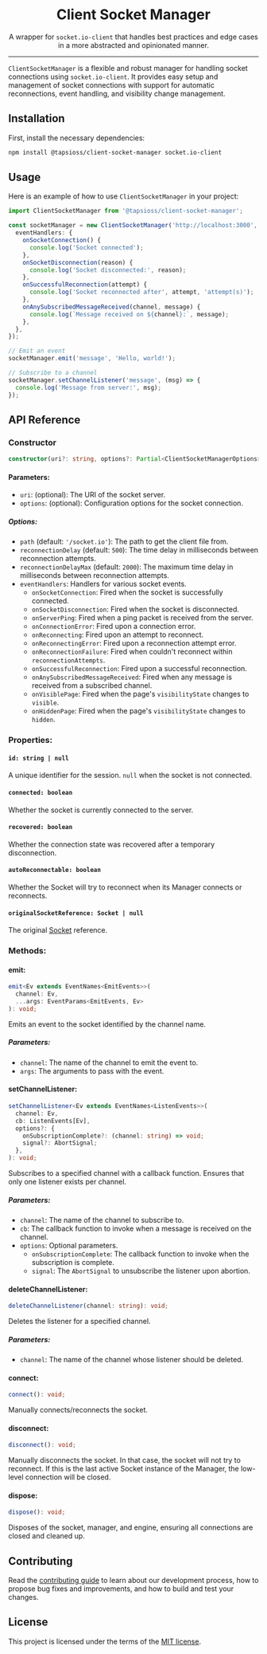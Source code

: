 <div align="center">

# Client Socket Manager

</div>

<div align="center">

A wrapper for `socket.io-client` that handles best practices and edge cases in a more abstracted and opinionated manner.

</div>

<hr />

`ClientSocketManager` is a flexible and robust manager for handling socket connections using `socket.io-client`. It provides easy setup and management of socket connections with support for automatic reconnections, event handling, and visibility change management.

## Installation

First, install the necessary dependencies:

```sh
npm install @tapsioss/client-socket-manager socket.io-client
```

## Usage

Here is an example of how to use `ClientSocketManager` in your project:

```ts
import ClientSocketManager from '@tapsioss/client-socket-manager';

const socketManager = new ClientSocketManager('http://localhost:3000', {
  eventHandlers: {
    onSocketConnection() {
      console.log('Socket connected');
    },
    onSocketDisconnection(reason) {
      console.log('Socket disconnected:', reason);
    },
    onSuccessfulReconnection(attempt) {
      console.log('Socket reconnected after', attempt, 'attempt(s)');
    },
    onAnySubscribedMessageReceived(channel, message) {
      console.log(`Message received on ${channel}:`, message);
    },
  },
});

// Emit an event
socketManager.emit('message', 'Hello, world!');

// Subscribe to a channel
socketManager.setChannelListener('message', (msg) => {
  console.log('Message from server:', msg);
});
```

## API Reference

### Constructor

```ts
constructor(uri?: string, options?: Partial<ClientSocketManagerOptions>)
```

#### Parameters:

- `uri`: (optional): The URI of the socket server.
- `options`: (optional): Configuration options for the socket connection.

##### Options:

- `path` (default: `'/socket.io'`): The path to get the client file from.
- `reconnectionDelay` (default: `500`): The time delay in milliseconds between reconnection attempts.
- `reconnectionDelayMax` (default: `2000`): The maximum time delay in milliseconds between reconnection attempts.
- `eventHandlers`: Handlers for various socket events.
  - `onSocketConnection`: Fired when the socket is successfully connected.
  - `onSocketDisconnection`: Fired when the socket is disconnected.
  - `onServerPing`: Fired when a ping packet is received from the server.
  - `onConnectionError`: Fired upon a connection error.
  - `onReconnecting`: Fired upon an attempt to reconnect.
  - `onReconnectingError`: Fired upon a reconnection attempt error.
  - `onReconnectionFailure`: Fired when couldn't reconnect within `reconnectionAttempts`.
  - `onSuccessfulReconnection`: Fired upon a successful reconnection.
  - `onAnySubscribedMessageReceived`: Fired when any message is received from a subscribed channel.
  - `onVisiblePage`: Fired when the page's `visibilityState` changes to `visible`.
  - `onHiddenPage`: Fired when the page's `visibilityState` changes to `hidden`.

### Properties:

#### `id: string | null`

A unique identifier for the session. `null` when the socket is not connected.

#### `connected: boolean`

Whether the socket is currently connected to the server.

#### `recovered: boolean`

Whether the connection state was recovered after a temporary disconnection.

#### `autoReconnectable: boolean`

Whether the Socket will try to reconnect when its Manager connects or reconnects.

#### `originalSocketReference: Socket | null`

The original [Socket](https://socket.io/docs/v4/client-api/#socket) reference.

### Methods:

#### emit:

```ts
emit<Ev extends EventNames<EmitEvents>>(
  channel: Ev,
  ...args: EventParams<EmitEvents, Ev>
): void;
```

Emits an event to the socket identified by the channel name.

##### Parameters:

- `channel`: The name of the channel to emit the event to.
- `args`: The arguments to pass with the event.

#### setChannelListener:

```ts
setChannelListener<Ev extends EventNames<ListenEvents>>(
  channel: Ev,
  cb: ListenEvents[Ev],
  options?: {
    onSubscriptionComplete?: (channel: string) => void;
    signal?: AbortSignal;
  },
): void;
```

Subscribes to a specified channel with a callback function. Ensures that only one listener exists per channel.

##### Parameters:

- `channel`: The name of the channel to subscribe to.
- `cb`: The callback function to invoke when a message is received on the channel.
- `options`: Optional parameters.
  - `onSubscriptionComplete`: The callback function to invoke when the subscription is complete.
  - `signal`: The `AbortSignal` to unsubscribe the listener upon abortion.
  
#### deleteChannelListener:

```ts
deleteChannelListener(channel: string): void;
```

Deletes the listener for a specified channel.

##### Parameters:

- `channel`: The name of the channel whose listener should be deleted.

#### connect:

```ts
connect(): void;
```

Manually connects/reconnects the socket.

#### disconnect:

```ts
disconnect(): void;
```

Manually disconnects the socket. In that case, the socket will not try to reconnect. If this is the last active Socket instance of the Manager, the low-level connection will be closed.

#### dispose:

```ts
dispose(): void;
```

Disposes of the socket, manager, and engine, ensuring all connections are closed and cleaned up.

## Contributing

Read the [contributing guide](https://github.com/Tap30/client-socket-manager/blob/main/CONTRIBUTING.md) to learn about our development process, how to propose bug fixes and improvements, and how to build and test your changes.

## License

This project is licensed under the terms of the [MIT license](https://github.com/Tap30/client-socket-manager/blob/main/LICENSE).

